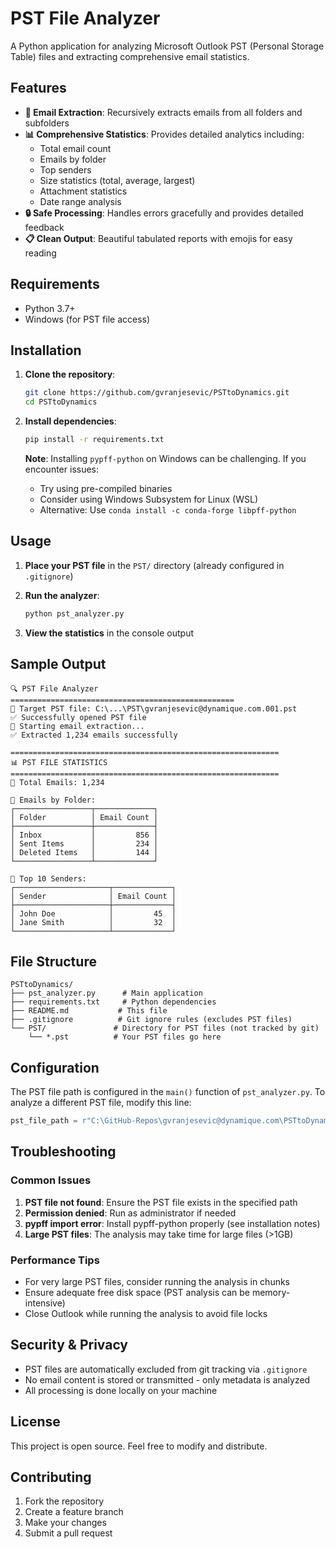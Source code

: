 # PST File Analyzer

A Python application for analyzing Microsoft Outlook PST (Personal Storage Table) files and extracting comprehensive email statistics.

## Features

- **📧 Email Extraction**: Recursively extracts emails from all folders and subfolders
- **📊 Comprehensive Statistics**: Provides detailed analytics including:
  - Total email count
  - Emails by folder
  - Top senders
  - Size statistics (total, average, largest)
  - Attachment statistics
  - Date range analysis
- **🔒 Safe Processing**: Handles errors gracefully and provides detailed feedback
- **📋 Clean Output**: Beautiful tabulated reports with emojis for easy reading

## Requirements

- Python 3.7+
- Windows (for PST file access)

## Installation

1. **Clone the repository**:
   ```bash
   git clone https://github.com/gvranjesevic/PSTtoDynamics.git
   cd PSTtoDynamics
   ```

2. **Install dependencies**:
   ```bash
   pip install -r requirements.txt
   ```

   **Note**: Installing `pypff-python` on Windows can be challenging. If you encounter issues:
   - Try using pre-compiled binaries
   - Consider using Windows Subsystem for Linux (WSL)
   - Alternative: Use `conda install -c conda-forge libpff-python`

## Usage

1. **Place your PST file** in the `PST/` directory (already configured in `.gitignore`)

2. **Run the analyzer**:
   ```bash
   python pst_analyzer.py
   ```

3. **View the statistics** in the console output

## Sample Output

```
🔍 PST File Analyzer
==================================================
📁 Target PST file: C:\...\PST\gvranjesevic@dynamique.com.001.pst
✅ Successfully opened PST file
📧 Starting email extraction...
✅ Extracted 1,234 emails successfully

============================================================
📊 PST FILE STATISTICS
============================================================
📧 Total Emails: 1,234

📁 Emails by Folder:
┌─────────────────┬─────────────┐
│ Folder          │ Email Count │
├─────────────────┼─────────────┤
│ Inbox           │         856 │
│ Sent Items      │         234 │
│ Deleted Items   │         144 │
└─────────────────┴─────────────┘

👤 Top 10 Senders:
┌─────────────────────┬─────────────┐
│ Sender              │ Email Count │
├─────────────────────┼─────────────┤
│ John Doe            │         45  │
│ Jane Smith          │         32  │
└─────────────────────┴─────────────┘
```

## File Structure

```
PSTtoDynamics/
├── pst_analyzer.py      # Main application
├── requirements.txt     # Python dependencies
├── README.md           # This file
├── .gitignore          # Git ignore rules (excludes PST files)
└── PST/               # Directory for PST files (not tracked by git)
    └── *.pst          # Your PST files go here
```

## Configuration

The PST file path is configured in the `main()` function of `pst_analyzer.py`. To analyze a different PST file, modify this line:

```python
pst_file_path = r"C:\GitHub-Repos\gvranjesevic@dynamique.com\PSTtoDynamics\PST\your-file.pst"
```

## Troubleshooting

### Common Issues

1. **PST file not found**: Ensure the PST file exists in the specified path
2. **Permission denied**: Run as administrator if needed
3. **pypff import error**: Install pypff-python properly (see installation notes)
4. **Large PST files**: The analysis may take time for large files (>1GB)

### Performance Tips

- For very large PST files, consider running the analysis in chunks
- Ensure adequate free disk space (PST analysis can be memory-intensive)
- Close Outlook while running the analysis to avoid file locks

## Security & Privacy

- PST files are automatically excluded from git tracking via `.gitignore`
- No email content is stored or transmitted - only metadata is analyzed
- All processing is done locally on your machine

## License

This project is open source. Feel free to modify and distribute.

## Contributing

1. Fork the repository
2. Create a feature branch
3. Make your changes
4. Submit a pull request 